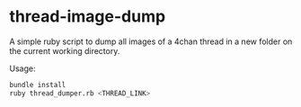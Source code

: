 # thread-image-dump

A simple ruby script to dump all images of a 4chan thread in a new folder on the
current working directory.

Usage:
```sh
bundle install
ruby thread_dumper.rb <THREAD_LINK>
```
